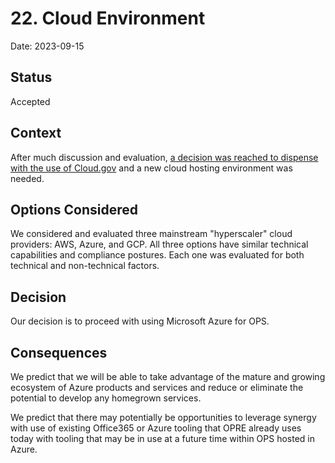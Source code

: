 # 22. Cloud Environment

Date: 2023-09-15

## Status

Accepted

## Context

After much discussion and evaluation, [a decision was reached to dispense with the use of Cloud.gov](./deprecated/002-use-cloud-dot-gov.md) and a new cloud hosting environment was needed.

## Options Considered

We considered and evaluated three mainstream "hyperscaler" cloud providers: AWS, Azure, and GCP. All three options have similar technical capabilities and compliance postures. Each one was evaluated for both technical and non-technical factors.

## Decision

Our decision is to proceed with using Microsoft Azure for OPS.

## Consequences

We predict that we will be able to take advantage of the mature and growing ecosystem of Azure products and services and reduce or eliminate the potential to develop any homegrown services.

We predict that there may potentially be opportunities to leverage synergy with use of existing Office365 or Azure tooling that OPRE already uses today with tooling that may be in use at a future time within OPS hosted in Azure.
